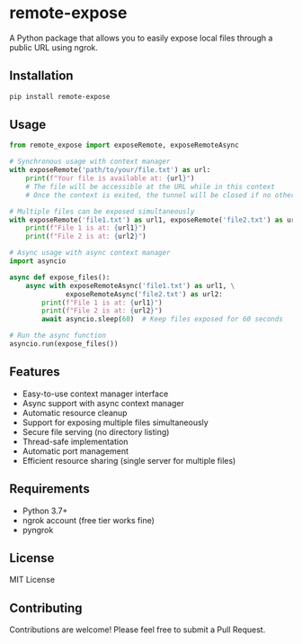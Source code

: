 # remote-expose

A Python package that allows you to easily expose local files through a public URL using ngrok.

## Installation

```bash
pip install remote-expose
```

## Usage

```python
from remote_expose import exposeRemote, exposeRemoteAsync

# Synchronous usage with context manager
with exposeRemote('path/to/your/file.txt') as url:
    print(f"Your file is available at: {url}")
    # The file will be accessible at the URL while in this context
    # Once the context is exited, the tunnel will be closed if no other files are being exposed

# Multiple files can be exposed simultaneously
with exposeRemote('file1.txt') as url1, exposeRemote('file2.txt') as url2:
    print(f"File 1 is at: {url1}")
    print(f"File 2 is at: {url2}")

# Async usage with async context manager
import asyncio

async def expose_files():
    async with exposeRemoteAsync('file1.txt') as url1, \
              exposeRemoteAsync('file2.txt') as url2:
        print(f"File 1 is at: {url1}")
        print(f"File 2 is at: {url2}")
        await asyncio.sleep(60)  # Keep files exposed for 60 seconds

# Run the async function
asyncio.run(expose_files())
```

## Features

- Easy-to-use context manager interface
- Async support with async context manager
- Automatic resource cleanup
- Support for exposing multiple files simultaneously
- Secure file serving (no directory listing)
- Thread-safe implementation
- Automatic port management
- Efficient resource sharing (single server for multiple files)

## Requirements

- Python 3.7+
- ngrok account (free tier works fine)
- pyngrok

## License

MIT License

## Contributing

Contributions are welcome! Please feel free to submit a Pull Request.

